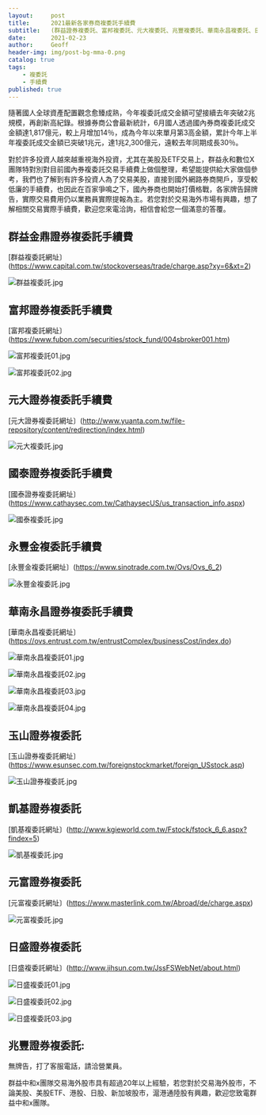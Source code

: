 ```yaml
---
layout:     post
title:      2021最新各家券商複委託手續費
subtitle:   (群益證券複委託、富邦複委託、元大複委託、兆豐複委託、華南永昌複委託、日盛複委託、國泰證券複委託、永豐金複委託、玉山複委託、凱基複委託、元富複委託、美股複委託手續費 、 港股複委託手續費 、 陸股複委託手續費 )
date:       2021-02-23
author:     Geoff
header-img: img/post-bg-mma-0.png
catalog: true
tags:
    - 複委託
    - 手續費
published: true
---
```


隨著國人全球資產配置觀念愈臻成熟，今年複委託成交金額可望接續去年突破2兆規模，再創新高紀錄。根據券商公會最新統計，6月國人透過國內券商複委託成交金額達1,817億元，較上月增加14％，成為今年以來單月第3高金額，累計今年上半年複委託成交金額已突破1兆元，達1兆2,300億元，遠較去年同期成長30％。


對於許多投資人越來越重視海外投資，尤其在美股及ETF交易上，群益永和數位X團隊特對別對目前國內券複委託交易手續費上做個整理，希望能提供給大家做個參考，我們也了解到有許多投資人為了交易美股，直接到國外網路券商開戶，享受較低廉的手續費，也因此在百家爭鳴之下，國內券商也開始打價格戰，各家牌告歸牌告，實際交易費用仍以業務員實際提報為主。若您對於交易海外市場有興趣，想了解相關交易實際手續費，歡迎您來電洽詢，相信會給您一個滿意的答覆。



## 群益金鼎證券複委託手續費
[群益複委託網址〕(https://www.capital.com.tw/stockoverseas/trade/charge.asp?xy=6&xt=2)

![群益複委託.jpg]({{site.baseurl}}/media/群益複委託.jpg)

## 富邦證券複委託手續費
[富邦複委託網址〕(https://www.fubon.com/securities/stock_fund/004sbroker001.htm)

![富邦複委託01.jpg]({{site.baseurl}}/media/富邦複委託01.jpg)

![富邦複委託02.jpg]({{site.baseurl}}/media/富邦複委託02.jpg)

## 元大證券複委託手續費
[元大證券複委託網址〕(http://www.yuanta.com.tw/file-repository/content/redirection/index.html)

![元大複委託.jpg]({{site.baseurl}}/media/元大複委託.jpg)

## 國泰證券複委託手續費
[國泰證券複委託網址〕(https://www.cathaysec.com.tw/CathaysecUS/us_transaction_info.aspx)

![國泰複委託.jpg]({{site.baseurl}}/media/國泰複委託.jpg)

## 永豐金複委託手續費
[永豐金複委託網址〕(https://www.sinotrade.com.tw/Ovs/Ovs_6_2)

![永豐金複委託.jpg]({{site.baseurl}}/media/永豐金複委託.jpg)

## 華南永昌證券複委託手續費
[華南永昌複委託網址〕(https://ovs.entrust.com.tw/entrustComplex/businessCost/index.do)

![華南永昌複委託01.jpg]({{site.baseurl}}/media/華南永昌複委託01.jpg)

![華南永昌複委託02.jpg]({{site.baseurl}}/media/華南永昌複委託02.jpg)

![華南永昌複委託03.jpg]({{site.baseurl}}/media/華南永昌複委託03.jpg)

![華南永昌複委託04.jpg]({{site.baseurl}}/media/華南永昌複委託04.jpg)

## 玉山證券複委託
[玉山證券複委託網址〕(https://www.esunsec.com.tw/foreignstockmarket/foreign_USstock.asp)

![玉山證券複委託.jpg]({{site.baseurl}}/media/玉山證券複委託.jpg)

## 凱基證券複委託
[凱基複委託網址〕(http://www.kgieworld.com.tw/Fstock/fstock_6_6.aspx?findex=5)

![凱基複委託.jpg]({{site.baseurl}}/media/凱基複委託.jpg)


## 元富證券複委託
[元富複委託網址〕(https://www.masterlink.com.tw/Abroad/de/charge.aspx)

![元富複委託.jpg]({{site.baseurl}}/media/元富複委託.jpg)

## 日盛證券複委託
[日盛複委託網址〕(http://www.jihsun.com.tw/JssFSWebNet/about.html)

![日盛複委託01.jpg]({{site.baseurl}}/media/日盛複委託01.jpg)

![日盛複委託02.jpg]({{site.baseurl}}/media/日盛複委託02.jpg)

![日盛複委託03.jpg]({{site.baseurl}}/media/日盛複委託03.jpg)

## 兆豐證券複委託:  
無牌告，打了客服電話，請洽營業員。

群益中和x團隊交易海外股市具有超過20年以上經驗，若您對於交易海外股市，不論美股、美股ETF、港股、日股、新加坡股市，滬港通陸股有興趣，歡迎您致電群益中和x團隊。

